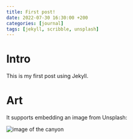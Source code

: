 ```yaml
---
title: First post!
date: 2022-07-30 16:30:00 +200
categories: [journal]
tags: [jekyll, scribble, unsplash]
---
```


# Intro

This is my first post using Jekyll.

# Art

It supports embedding an image from Unsplash:

![image of the canyon](https://images.unsplash.com/photo-1470071459604-3b5ec3a7fe05?ixlib=rb-1.2.1&ixid=MnwxMjA3fDB8MHxwaG90by1wYWdlfHx8fGVufDB8fHx8&auto=format&fit=crop&w=3074&q=80 "Taking The Scenic Route")
